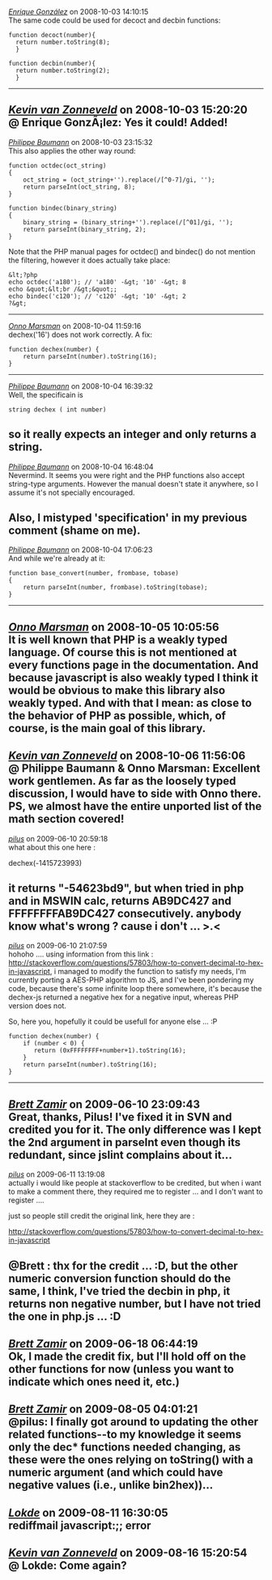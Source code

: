 *[Enrique González](http://www.maciaspajas.com)* on 2008-10-03 14:10:15  
The same code could be used for decoct and decbin functions:

```
function decoct(number){
  return number.toString(8);
  }
  
function decbin(number){
  return number.toString(2);
  }
```
---------------------------------------
*[Kevin van Zonneveld](http://kevin.vanzonneveld.net)* on 2008-10-03 15:20:20  
@ Enrique GonzÃ¡lez: Yes it could! Added!
---------------------------------------
*[Philippe Baumann]()* on 2008-10-03 23:15:32  
This also applies the other way round:

```
function octdec(oct_string)
{
	oct_string = (oct_string+'').replace(/[^0-7]/gi, '');
	return parseInt(oct_string, 8);
}

function bindec(binary_string)
{
	binary_string = (binary_string+'').replace(/[^01]/gi, '');
	return parseInt(binary_string, 2);
}
```

Note that the PHP manual pages for octdec() and bindec() do not mention the filtering, however it does actually take place:

```
&lt;?php
echo octdec('a180'); // 'a180' -&gt; '10' -&gt; 8
echo &quot;&lt;br /&gt;&quot;;
echo bindec('c120'); // 'c120' -&gt; '10' -&gt; 2
?&gt;
```
---------------------------------------
*[Onno Marsman]()* on 2008-10-04 11:59:16  
dechex('16') does not work correctly. A fix:

```
function dechex(number) {    
    return parseInt(number).toString(16);
}
```
---------------------------------------
*[Philippe Baumann]()* on 2008-10-04 16:39:32  
Well, the specificain is
```
string dechex ( int number)
```
so it really expects an integer and only returns a string.
---------------------------------------
*[Philippe Baumann]()* on 2008-10-04 16:48:04  
Nevermind. It seems you were right and the PHP functions also accept string-type arguments. However the manual doesn't state it anywhere, so I assume it's not specially encouraged.

Also, I mistyped 'specification' in my previous comment (shame on me).
---------------------------------------
*[Philippe Baumann]()* on 2008-10-04 17:06:23  
And while we're already at it:
```
function base_convert(number, frombase, tobase)
{
	return parseInt(number, frombase).toString(tobase);
}
```
---------------------------------------
*[Onno Marsman]()* on 2008-10-05 10:05:56  
It is well known that PHP is a weakly typed language. Of course this is not mentioned at every functions page in the documentation.
And because javascript is also weakly typed I think it would be obvious to make this library also weakly typed. And with that I mean: as close to the behavior of PHP as possible, which, of course, is the main goal of this library.
---------------------------------------
*[Kevin van Zonneveld](http://kevin.vanzonneveld.net)* on 2008-10-06 11:56:06  
@ Philippe Baumann &amp; Onno Marsman: Excellent work gentlemen. As far as the loosely typed discussion, I would have to side with Onno there.
PS, we almost have the entire unported list of the math section covered!
---------------------------------------
*[pilus]()* on 2009-06-10 20:59:18  
what about this one here : 

dechex(-1415723993) 

it returns "-54623bd9", but when tried in php and in MSWIN calc, returns AB9DC427 and FFFFFFFFAB9DC427 consecutively. anybody know what's wrong ? cause i don't ... >.<
---------------------------------------
*[pilus]()* on 2009-06-10 21:07:59  
hohoho .... using information from this link : http://stackoverflow.com/questions/57803/how-to-convert-decimal-to-hex-in-javascript, i managed to modify the function to satisfy my needs, I'm currently porting a AES-PHP algorithm to JS, and I've been pondering my code, because there's some infinite loop there somewhere, it's because the dechex-js returned a negative hex for a negative input, whereas PHP version does not.

So, here you, hopefully it could be usefull for anyone else ... :P

```
function dechex(number) {
	if (number < 0)	{
	   return (0xFFFFFFFF+number+1).toString(16);
	}
    return parseInt(number).toString(16);
}
```
---------------------------------------
*[Brett Zamir](http://bahai-library.com)* on 2009-06-10 23:09:43  
Great, thanks, Pilus! I've fixed it in SVN and credited you for it. The only difference was I kept the 2nd argument in parseInt even though its redundant, since jslint complains about it...
---------------------------------------
*[pilus]()* on 2009-06-11 13:19:08  
actually i would like people at stackoverflow to be credited, but when i want to make a comment there, they required me to register ... and I don't want to register .... 

just so people still credit the original link, here they are : 

http://stackoverflow.com/questions/57803/how-to-convert-decimal-to-hex-in-javascript

@Brett : thx for the credit ... :D, but the other numeric conversion function should do the same, I think, I've tried the decbin in php, it returns non negative number, but I have not tried the one in php.js ... :D
---------------------------------------
*[Brett Zamir](http://bahai-library.com)* on 2009-06-18 06:44:19  
Ok, I made the credit fix, but I'll hold off on the other functions for now (unless you want to indicate which ones need it, etc.)
---------------------------------------
*[Brett Zamir](http://brett-zamir.me)* on 2009-08-05 04:01:21  
@pilus: I finally got around to updating the other related functions--to my knowledge it seems only the dec* functions needed changing, as these were the ones relying on toString() with a numeric argument (and which could have negative values (i.e., unlike bin2hex))...
---------------------------------------
*[Lokde]()* on 2009-08-11 16:30:05  
rediffmail javascript:;; error
---------------------------------------
*[Kevin van Zonneveld](http://kevin.vanzonneveld.net)* on 2009-08-16 15:20:54  
@ Lokde: Come again?
---------------------------------------
